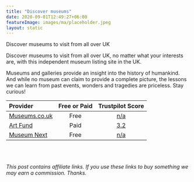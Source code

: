 ```yaml
---
title: "Discover museums"
date: 2020-09-01T12:49:27+06:00
featureImage: images/ma/placeholder.jpeg
layout: static
---
```


Discover museums to visit from all over UK

Discover museums to visit from all over UK, no matter what your interests are, with this independent museum listing site in the UK.

Museums and galleries provide an insight into the history of humankind. And while no museum can claim to provide a complete picture, the lessons we can learn from past events, wonders and tragedies are priceless. Stay curious!

| Provider      | Free or Paid  |  Trustpilot Score  |
| :-----------          | :--------------:      |  :--------------:         |
| [Museums.co.uk](https://www.museums.co.uk/) | Free | [n/a](n/a) | 
| [Art Fund](https://www.artfund.org/national-art-pass) | Paid | [3.2](https://www.trustpilot.com/review/www.artfund.org) | 
| [Museum Next](https://www.museumnext.com/article/why-we-need-museums-now-more-than-ever/) | Free | [n/a](n/a) | 
  

<br/><br/>

*This post contains affiliate links. If you use these links to buy something we may
earn a commission. Thanks.*






